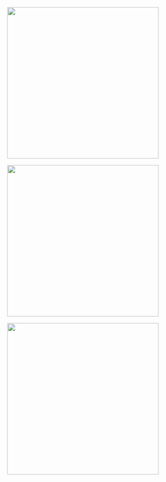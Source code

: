 <div style="display: flex; flex-wrap: wrap; gap:15px;">
    <img src="https://github.com/user-attachments/assets/ab4c6bfd-96e3-4840-b841-187c28cba3ce" style="width: 350px; object-fit: cover;">
    <img src="https://github.com/user-attachments/assets/9fd8e10e-51bd-428a-9b34-3404bd369cd6" style="width: 350px; object-fit: cover;">
    <img src="https://github.com/user-attachments/assets/dd26d3eb-7634-4867-a6fe-3f7afcf19982" style="width: 350px; object-fit: cover;">
</div>
<!-- ![Screenshot 2024-07-31 204025](https://github.com/user-attachments/assets/ab4c6bfd-96e3-4840-b841-187c28cba3ce)
![Screenshot 2024-07-31 204553](https://github.com/user-attachments/assets/9fd8e10e-51bd-428a-9b34-3404bd369cd6)
![Screenshot 2024-07-31 204539](https://github.com/user-attachments/assets/dd26d3eb-7634-4867-a6fe-3f7afcf19982)
 -->
